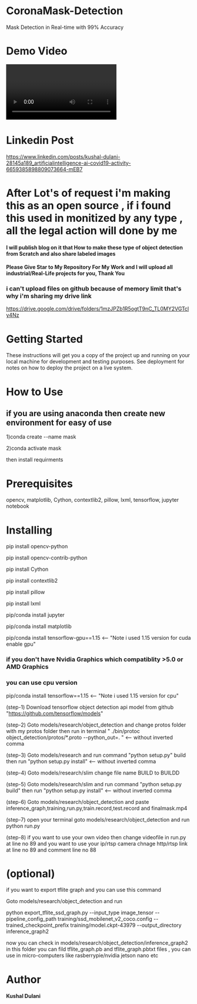 # CoronaMask-Detection
Mask Detection in Real-time with 99% Accuracy

# Demo Video

<video>https://www.youtube.com/watch?v=ErVbWTY_Rz4</video>

# Linkedin Post 
https://www.linkedin.com/posts/kushal-dulani-28145a189_artificialintelligence-ai-covid19-activity-6659385898809073664-mEB7

# After Lot's of request i'm making this as an open source , if i found this used in monitized by any type , all the legal action will done by me

#### I will publish blog on it that How to make these type of object detection from Scratch and also share labeled images

#### Please Give Star to My Repository For My Work and I will upload all industrial/Real-Life projects for you, Thank You

### i can't upload files on github because of memory limit that's why i'm sharing my drive link
https://drive.google.com/drive/folders/1mzJPZb1R5ogtT9nC_TL0MY2VGTcly4Nz

# Getting Started
These instructions will get you a copy of the project up and running on your local machine for development and testing purposes. See deployment for notes on how to deploy the project on a live system.


# How to Use

## if you are using anaconda then create new environment for easy of use

1)conda create --name mask

2)conda activate mask

then install requirments


# Prerequisites

opencv,
matplotlib,
Cython,
contextlib2,
pillow,
lxml,
tensorflow,
jupyter notebook 

# Installing

pip install  opencv-python

pip install  opencv-contrib-python

pip install  Cython

pip install  contextlib2

pip install  pillow

pip install  lxml

pip/conda install  jupyter

pip/conda install  matplotlib

pip/conda install  tensorflow-gpu==1.15 <-- "Note i used 1.15 version for cuda enable gpu"

### if you don't have Nvidia Graphics which compatiblity >5.0 or AMD Graphics
### you can use cpu version

pip/conda install  tensorflow==1.15 <-- "Note i used 1.15 version for cpu"



(step-1) Download tensorflow object detection api model from github "https://github.com/tensorflow/models"

(step-2) Goto models/research/object_detection and change protos folder with my protos folder then run in terminal " ./bin/protoc object_detection/protos/*.proto --python_out=. "  <-- without inverted comma

(step-3) Goto models/research and run command "python setup.py" build then run "python setup.py install"  <-- without inverted comma


(step-4) Goto models/research/slim change file name BUILD to BUILDD

(step-5) Goto models/research/slim and run command "python setup.py build" then run "python setup.py install"  <-- without inverted comma


(step-6) Goto models/research/object_detection and paste inference_graph,training,run.py,train.record,test.record and finalmask.mp4

(step-7) open your terminal goto models/research/object_detection and run python run.py

(step-8) if you want to use your own video then change videofile in run.py at line no 89 and you want to use your ip/rtsp camera chnage http/rtsp link at line no 89 and comment line no 88

# (optional) 
if you want to export tflite graph and you can use this command

Goto models/research/object_detection and run

python export_tflite_ssd_graph.py --input_type image_tensor --pipeline_config_path training/ssd_mobilenet_v2_coco.config --trained_checkpoint_prefix training/model.ckpt-43979 --output_directory inference_graph2

now you can check in models/research/object_detection/inference_graph2 in this folder you can fild tflite_graph.pb and tflite_graph.pbtxt files , you can use in micro-computers like rasberrypie/nvidia jetson nano etc 


# Author
#### Kushal Dulani 
